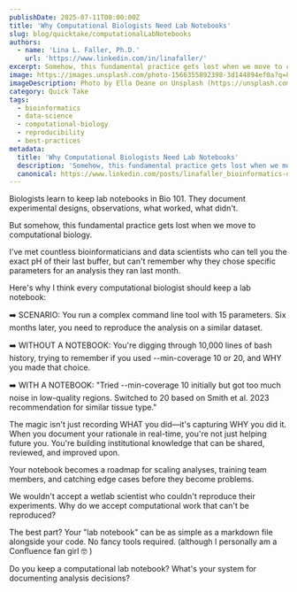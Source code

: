 ```yaml
---
publishDate: 2025-07-11T00:00:00Z
title: 'Why Computational Biologists Need Lab Notebooks'
slug: blog/quicktake/computationalLabNotebooks
authors:
  - name: 'Lina L. Faller, Ph.D.'
    url: 'https://www.linkedin.com/in/linafaller/'
excerpt: Somehow, this fundamental practice gets lost when we move to computational biology
image: https://images.unsplash.com/photo-1566355892398-3d144894ef0a?q=80&w=886&auto=format&fit=crop&ixlib=rb-4.1.0&ixid=M3wxMjA3fDB8MHxwaG90by1wYWdlfHx8fGVufDB8fHx8fA%3D%3D
imageDescription: Photo by Ella Deane on Unsplash (https://unsplash.com/@digitellaco)
category: Quick Take
tags:
  - bioinformatics
  - data-science
  - computational-biology
  - reproducibility
  - best-practices
metadata:
  title: 'Why Computational Biologists Need Lab Notebooks'
  description: 'Somehow, this fundamental practice gets lost when we move to computational biology'
  canonical: https://www.linkedin.com/posts/linafaller_bioinformatics-datascience-computationalbiology-activity-7349076460558503937-vzoT?utm_source=share&utm_medium=member_desktop&rcm=ACoAAATZB5MBqJ_1K5vjD4H8pzXOCeXJAzwKjQs
---
```


Biologists learn to keep lab notebooks in Bio 101. They document experimental designs, observations, what worked, what didn't.

But somehow, this fundamental practice gets lost when we move to computational biology.

I've met countless bioinformaticians and data scientists who can tell you the exact pH of their last buffer, but can't remember why they chose specific parameters for an analysis they ran last month.

Here's why I think every computational biologist should keep a lab notebook:

➡️ SCENARIO: You run a complex command line tool with 15 parameters. Six months later, you need to reproduce the analysis on a similar dataset.

➡️ WITHOUT A NOTEBOOK: You're digging through 10,000 lines of bash history, trying to remember if you used --min-coverage 10 or 20, and WHY you made that choice.

➡️ WITH A NOTEBOOK: "Tried --min-coverage 10 initially but got too much noise in low-quality regions. Switched to 20 based on Smith et al. 2023 recommendation for similar tissue type."

The magic isn't just recording WHAT you did—it's capturing WHY you did it.
When you document your rationale in real-time, you're not just helping future you. You're building institutional knowledge that can be shared, reviewed, and improved upon.

Your notebook becomes a roadmap for scaling analyses, training team members, and catching edge cases before they become problems.

We wouldn't accept a wetlab scientist who couldn't reproduce their experiments. Why do we accept computational work that can't be reproduced?

The best part? Your "lab notebook" can be as simple as a markdown file alongside your code. No fancy tools required. (although I personally am a Confluence fan girl 🤓 )

Do you keep a computational lab notebook? What's your system for documenting analysis decisions?
